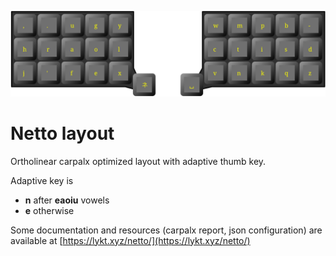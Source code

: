 ![Netto layout](layout.svg)

# Netto layout

Ortholinear carpalx optimized layout with adaptive thumb key.

Adaptive key is
 * **n** after **eaoiu** vowels
 * **e** otherwise

Some documentation and resources (carpalx report, json configuration) are available at [https://lykt.xyz/netto/](https://lykt.xyz/netto/)
